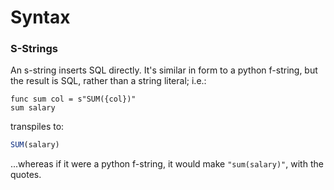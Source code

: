 # Syntax

<!-- Here we could explain how function parameters work, what is a list, S-strings, how to do aliases and so on. -->

### S-Strings

An s-string inserts SQL directly. It's similar in form to a python f-string, but
the result is SQL, rather than a string literal; i.e.:

```prql
func sum col = s"SUM({col})"
sum salary
```

transpiles to:

```sql
SUM(salary)
```

...whereas if it were a python f-string, it would make `"sum(salary)"`, with the
quotes.
